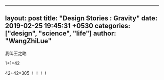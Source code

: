 
---
layout: post
title:  "Design Stories : Gravity"
date:   2019-02-25 19:45:31 +0530
categories: ["design", "science", "life"]
author: "WangZhiLue"
---


我叫王之略

1+1=42

42+42=305 ！！！！
